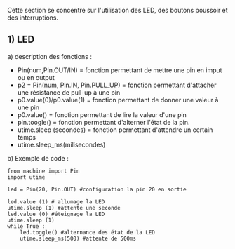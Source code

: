 Cette section se concentre sur l'utilisation des LED, des boutons poussoir et des interruptions.

## 1) LED
 a) description des fonctions :
 
   - Pin(num,Pin.OUT/IN) = fonction permettant de mettre une pin en imput ou en output
   - p2 = Pin(num, Pin.IN, Pin.PULL_UP) = fonction permettant d'attacher une résistance de pull-up à une pin
   - p0.value(0)/p0.value(1) = fonction permettant de donner une valeur à une pin
   - p0.value() = fonction permettant de lire la valeur d'une pin 
   - pin.toogle() = fonction permettant d'alterner l'état de la pin.
   - utime.sleep (secondes) = fonction permettant d'attendre un certain temps
   - utime.sleep_ms(milisecondes)
   
   b) Exemple de code :
    
  ```
  from machine import Pin
  import utime

  led = Pin(20, Pin.OUT) #configuration la pin 20 en sortie

  led.value (1) # allumage la LED
  utime.sleep (1) #attente une seconde
  led.value (0) #éteignage la LED
  utime.sleep (1)
  while True :
      led.toggle() #alternance des état de la LED
      utime.sleep_ms(500) #attente de 500ms
 ```
